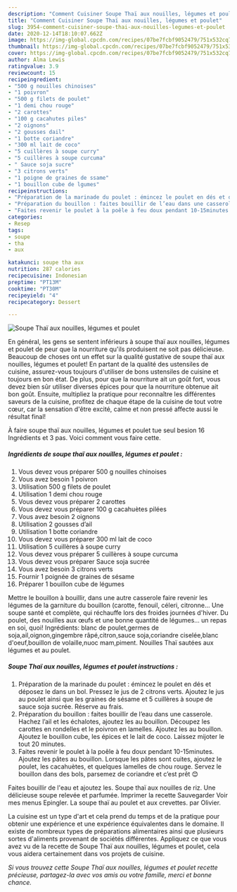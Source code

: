```yaml
---
description: "Comment Cuisiner Soupe Thaï aux nouilles, légumes et poulet"
title: "Comment Cuisiner Soupe Thaï aux nouilles, légumes et poulet"
slug: 3954-comment-cuisiner-soupe-thai-aux-nouilles-legumes-et-poulet
date: 2020-12-14T18:10:07.662Z
image: https://img-global.cpcdn.com/recipes/07be7fcbf9052479/751x532cq70/soupe-thai-aux-nouilles-legumes-et-poulet-photo-principale-de-la-recette.jpg
thumbnail: https://img-global.cpcdn.com/recipes/07be7fcbf9052479/751x532cq70/soupe-thai-aux-nouilles-legumes-et-poulet-photo-principale-de-la-recette.jpg
cover: https://img-global.cpcdn.com/recipes/07be7fcbf9052479/751x532cq70/soupe-thai-aux-nouilles-legumes-et-poulet-photo-principale-de-la-recette.jpg
author: Alma Lewis
ratingvalue: 3.9
reviewcount: 15
recipeingredient:
- "500 g nouilles chinoises"
- "1 poivron"
- "500 g filets de poulet"
- "1 demi chou rouge"
- "2 carottes"
- "100 g cacahutes piles"
- "2 oignons"
- "2 gousses dail"
- "1 botte coriandre"
- "300 ml lait de coco"
- "5 cuillères à soupe curry"
- "5 cuillères à soupe curcuma"
- " Sauce soja sucre"
- "3 citrons verts"
- "1 poigne de graines de ssame"
- "1 bouillon cube de lgumes"
recipeinstructions:
- "Préparation de la marinade du poulet : émincez le poulet en dés et déposez le dans un bol. Pressez le jus de 2 citrons verts. Ajoutez le jus au poulet ainsi que les graines de sésame et 5 cuillères à soupe de sauce soja sucrée. Réserve au frais."
- "Préparation du bouillon : faites bouillir de l’eau dans une casserole. Hachez l’ail et les échalotes, ajoutez les au bouillon. Découpez les carottes en rondelles et le poivron en lamelles. Ajoutez les au bouillon. Ajoutez le bouillon cube, les épices et le lait de coco. Laissez mijoter le tout 20 minutes."
- "Faites revenir le poulet à la poêle à feu doux pendant 10-15minutes. Ajoutez les pâtes au bouillon. Lorsque les pâtes sont cuites, ajoutez le poulet, les cacahuètes, et quelques lamelles de chou rouge. Servez le bouillon dans des bols, parsemez de coriandre et c’est prêt 😊"
categories:
- Resep
tags:
- soupe
- tha
- aux

katakunci: soupe tha aux 
nutrition: 287 calories
recipecuisine: Indonesian
preptime: "PT13M"
cooktime: "PT30M"
recipeyield: "4"
recipecategory: Dessert

---
```



![Soupe Thaï aux nouilles, légumes et poulet](https://img-global.cpcdn.com/recipes/07be7fcbf9052479/751x532cq70/soupe-thai-aux-nouilles-legumes-et-poulet-photo-principale-de-la-recette.jpg)

En général, les gens se sentent inférieurs à soupe thaï aux nouilles, légumes et poulet de peur que la nourriture qu'ils produisent ne soit pas délicieuse. Beaucoup de choses ont un effet sur la qualité gustative de soupe thaï aux nouilles, légumes et poulet! En partant de la qualité des ustensiles de cuisine, assurez-vous toujours d'utiliser de bons ustensiles de cuisine et toujours en bon état. De plus, pour que la nourriture ait un goût fort, vous devez bien sûr utiliser diverses épices pour que la nourriture obtenue ait bon goût. Ensuite, multipliez la pratique pour reconnaître les différentes saveurs de la cuisine, profitez de chaque étape de la cuisine de tout votre cœur, car la sensation d'être excité, calme et non pressé affecte aussi le résultat final!

<!--inarticleads1-->

À faire soupe thaï aux nouilles, légumes et poulet tue seul besion 16 Ingrédients et 3 pas. Voici comment vous faire cette.

##### Ingrédients de soupe thaï aux nouilles, légumes et poulet :

1. Vous devez vous préparer 500 g nouilles chinoises
1. Vous avez besoin 1 poivron
1. Utilisation 500 g filets de poulet
1. Utilisation 1 demi chou rouge
1. Vous devez vous préparer 2 carottes
1. Vous devez vous préparer 100 g cacahuètes pilées
1. Vous avez besoin 2 oignons
1. Utilisation 2 gousses d’ail
1. Utilisation 1 botte coriandre
1. Vous devez vous préparer 300 ml lait de coco
1. Utilisation 5 cuillères à soupe curry
1. Vous devez vous préparer 5 cuillères à soupe curcuma
1. Vous devez vous préparer  Sauce soja sucrée
1. Vous avez besoin 3 citrons verts
1. Fournir 1 poignée de graines de sésame
1. Préparer 1 bouillon cube de légumes


Mettre le bouillon à bouillir, dans une autre casserole faire revenir les légumes de la garniture du bouillon (carotte, fenouil, céleri, citronne… Une soupe santé et complète, qui réchauffe lors des froides journées d&#39;hiver. Du poulet, des nouilles aux œufs et une bonne quantité de légumes… un repas en soi, quoi! Ingrédients: blanc de poulet,germes de soja,ail,oignon,gingembre râpé,citron,sauce soja,coriandre ciselée,blanc d&#39;oeuf,bouillon de volaille,nuoc mam,piment. Nouilles Thaï sautées aux légumes et au poulet. 

<!--inarticleads2-->

##### Soupe Thaï aux nouilles, légumes et poulet instructions :

1. Préparation de la marinade du poulet : émincez le poulet en dés et déposez le dans un bol. Pressez le jus de 2 citrons verts. Ajoutez le jus au poulet ainsi que les graines de sésame et 5 cuillères à soupe de sauce soja sucrée. Réserve au frais.
1. Préparation du bouillon : faites bouillir de l’eau dans une casserole. Hachez l’ail et les échalotes, ajoutez les au bouillon. Découpez les carottes en rondelles et le poivron en lamelles. Ajoutez les au bouillon. Ajoutez le bouillon cube, les épices et le lait de coco. Laissez mijoter le tout 20 minutes.
1. Faites revenir le poulet à la poêle à feu doux pendant 10-15minutes. Ajoutez les pâtes au bouillon. Lorsque les pâtes sont cuites, ajoutez le poulet, les cacahuètes, et quelques lamelles de chou rouge. Servez le bouillon dans des bols, parsemez de coriandre et c’est prêt 😊


Faites bouillir de l&#39;eau et ajoutez les. Soupe thaï aux nouilles de riz. Une délicieuse soupe relevée et parfumée. Imprimer la recette Sauvegarder Voir mes menus Epingler. La soupe thaï au poulet et aux crevettes. par Olivier. 

<!--inarticleads1-->

<p>
La cuisine est un type d'art et cela prend du temps et de la pratique pour obtenir une expérience et une expérience équivalentes dans le domaine. Il existe de nombreux types de préparations alimentaires ainsi que plusieurs sortes d'aliments provenant de sociétés différentes. Appliquez ce que vous avez vu de la recette de Soupe Thaï aux nouilles, légumes et poulet, cela vous aidera certainement dans vos projets de cuisine.
</p>

<p>
<i>Si vous trouvez cette Soupe Thaï aux nouilles, légumes et poulet recette précieuse, partagez-la avec vos amis ou votre famille, merci et bonne chance.</i>
</p>
